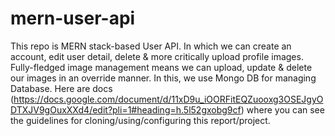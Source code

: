 # mern-user-api
This repo is MERN stack-based User API. In which we can create an account, edit user detail, delete &amp; more critically upload profile images. Fully-fledged image management means we can upload, update &amp; delete our images in an override manner. In this, we use Mongo DB for managing Database.
Here are docs (https://docs.google.com/document/d/11xD9u_iOORFitEQZuooxg3OSEJgyODTXJV9gOuxXXd4/edit?pli=1#heading=h.5l52gxobg9cf) where you can see the guidelines for cloning/using/configuring this report/project.

